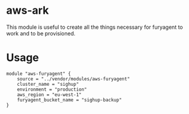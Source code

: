 # aws-ark

This module is useful to create all the things necessary for furyagent to work
and to be provisioned.

# Usage
```hcl
module "aws-furyagent" {
    source = "../vendor/modules/aws-furyagent"
    cluster_name = "sighup"
    environment = "production"
    aws_region = "eu-west-1"
    furyagent_bucket_name = "sighup-backup"
}
```
